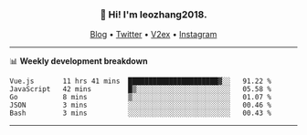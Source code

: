 <h3 align="center">👋 Hi! I'm leozhang2018.</h3>
<p align="center">
  <a href="https://code.leozhang2018.me">Blog</a> •
  <a href="https://twitter.com/leozhang2018">Twitter</a> •
  <a href="https://www.v2ex.com/member/leozhang">V2ex</a> •
  <a href="https://www.instagram.com/leozhanghere">Instagram</a>
</p>

-------

📊 **Weekly development breakdown**
<!--START_SECTION:waka-->
```text
Vue.js       11 hrs 41 mins  ██████████████████████▓░░   91.22 % 
JavaScript   42 mins         █▒░░░░░░░░░░░░░░░░░░░░░░░   05.58 % 
Go           8 mins          ▒░░░░░░░░░░░░░░░░░░░░░░░░   01.07 % 
JSON         3 mins          ░░░░░░░░░░░░░░░░░░░░░░░░░   00.46 % 
Bash         3 mins          ░░░░░░░░░░░░░░░░░░░░░░░░░   00.43 % 
```
<!--END_SECTION:waka-->
-------
